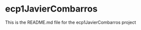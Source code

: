 ecp1JavierCombarros
===================
This is the README.md file for the ecp1JavierCombarros project
